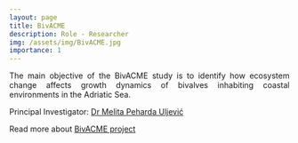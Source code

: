 ```yaml
---
layout: page
title: BivACME
description: Role - Researcher
img: /assets/img/BivACME.jpg
importance: 1
---
```

<p align=" justify">The main objective of the BivACME study is to identify how ecosystem change affects growth dynamics of bivalves inhabiting coastal environments in the Adriatic Sea.</p>

<p>Principal Investigator: <a href="http://www.izor.hr:8080/web/melita" target="_blank"> Dr Melita Peharda Uljević</a> </p>
<p>Read more about <a href="http://jadran.izor.hr/~ezgeta/bivacme/" target="_blank">BivACME project</a> </p>

<div class="row">
    <div class="col-sm mt-3 mt-md-0">
        <img class="img-fluid rounded z-depth-1" src="{{ '/assets/img/bivacme1.jpg' | relative_url }}" alt="" title="example image"/>
    </div>
    <div class="col-sm mt-3 mt-md-0">
        <img class="img-fluid rounded z-depth-1" src="{{ '/assets/img/bivacme2.jpg' | relative_url }}" alt="" title="example image"/>
    </div>
</div>
